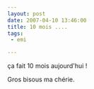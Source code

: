 ```yaml
---
layout: post
date: 2007-04-10 13:46:00
title: 10 mois ....
tags:
 - emi

---
```


ça fait 10 mois aujourd'hui !

Gros bisous ma chérie.
